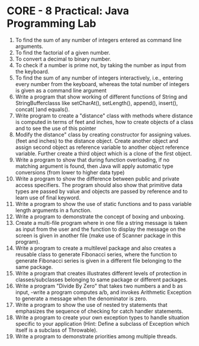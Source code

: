 # CORE - 8 Practical: Java Programming Lab

1. To find the sum of any number of integers entered as command line arguments.
2. To find the factorial of a given number.
3. To convert a decimal to binary number.
4. To check if a number is prime not, by taking the number as input from the keyboard.
5. To find the sum of any number of integers interactively, i.e., entering every number from the keyboard, whereas the total number of integers is given as a command line argument
6. Write a program that show working of different functions of String and StringBufferclasss like setCharAt(), setLength(), append(), insert(), concat( )and equals().
7. Write program to create a "distance" class with methods where distance is computed in terms of feet and inches, how to create objects of a class and to see the use of this pointer
8. Modify the distance" class by creating constructor for assigning values. (feet and inches) to the distance object. Create another object and assign second object as reference variable to another object reference variable. Further create a third object which is a clone of the first object.
9. Write a program to show that during function overloading, if no matching argument is found, then Java will apply automatic type conversions (from lower to higher data type)
10. Write a program to show the difference between public and private access specifiers. The program should also show that primitive data types are passed by value and objects are passed by reference and to learn use of final keyword. 
11. Write a program to show the use of static functions and to pass variable length arguments in a function.
12. Write a program to demonstrate the concept of boxing and unboxing.
13. Create a multi-file program where in one file a string message is taken as input from the user and the function to display the message on the screen is given in another file (make use of Scanner package in this program).
14. Write a program to create a multilevel package and also creates a reusable class to generate Fibonacci series, where the function to generate Fibonacci series is given in a different file belonging to the same package.
15. Write a program that creates illustrates different levels of protection in classes/subclasses belonging to same package or different packages.
16. Write a program "Divide By Zero" that takes two numbers a and b as input, -write a program computes a/b, and invokes Arithmetic Exception to generate a message when the denominator is zero.
17. Write a program to show the use of nested try statements that emphasizes the sequence of checking for catch handler statements.
18. Write a program to create your own exception types to handle situation specific to your application (Hint: Define a subclass of Exception which itself is a subclass of Throwable).
19. Write a program to demonstrate priorities among multiple threads. 
